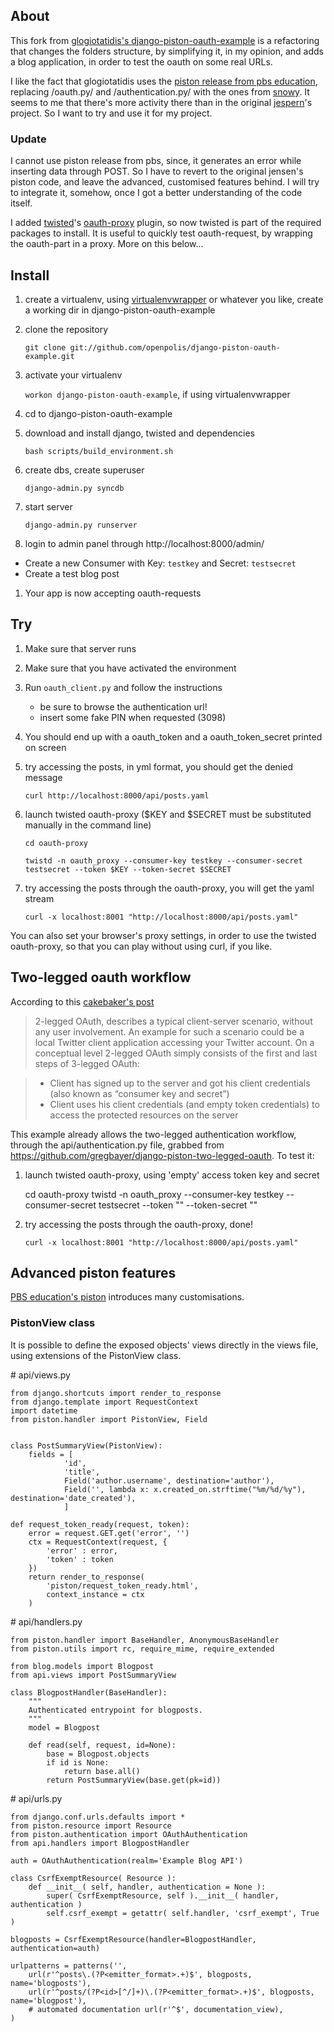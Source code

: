 ## About

This fork from [glogiotatidis's django-piston-oauth-example](https://github.com/glogiotatidis/django-piston-oauth-example)
is a refactoring that changes the folders structure, by simplifying it, in my opinion, and adds a blog application, in order to test the oauth on some real URLs.


I like the fact that glogiotatidis uses the [piston release from pbs education](https://github.com/pbs-education/django-piston), replacing /oauth.py/ and
/authentication.py/ with the ones from [snowy](http://git.gnome.org/browse/snowy/tree/).
It seems to me that there's more activity there than in the original [jespern](https://bitbucket.org/jespern/django-piston/wiki/Home)'s project.
So I want to try and use it for my project.

### Update
I cannot use piston release from pbs, since, it generates an error while inserting  data through POST. 
So I have to revert to the original jensen's piston code, and leave the advanced, customised features behind.
I will try to integrate it, somehow, once I got a better understanding of the code itself.

I added [twisted](http://twistedmatrix.com/trac/)'s [oauth-proxy](https://github.com/mojodna/oauth-proxy) plugin, so now twisted is part of the required packages to install. It is useful to quickly test oauth-request, by wrapping the oauth-part in a proxy. More on this below...

## Install

1. create a virtualenv, using [virtualenvwrapper](http://www.doughellmann.com/docs/virtualenvwrapper/command_ref.html) or whatever you like, create a working dir in django-piston-oauth-example
1. clone the repository

    `git clone git://github.com/openpolis/django-piston-oauth-example.git`

1. activate your virtualenv 

    `workon django-piston-oauth-example`, if using virtualenvwrapper
    
1. cd to django-piston-oauth-example
1. download and install django, twisted and dependencies

    `bash scripts/build_environment.sh`
    
1. create dbs, create superuser

    `django-admin.py syncdb`
    
1. start server

    `django-admin.py runserver`
    
1. login to admin panel through http://localhost:8000/admin/
  * Create a new Consumer with Key: `testkey` and Secret: `testsecret`
  * Create a test blog post
1. Your app is now accepting oauth-requests

## Try
1. Make sure that server runs
1. Make sure that you have activated the environment
1. Run `oauth_client.py` and follow the instructions 
   * be sure to browse the authentication url!
   * insert some fake PIN when requested (3098)
1. You should end up with a oauth_token and a oauth_token_secret printed on screen
1. try accessing the posts, in yml format, you should get the denied message
    
    `curl http://localhost:8000/api/posts.yaml`
    
1. launch twisted oauth-proxy ($KEY and $SECRET must be substituted manually in the command line)

    `cd oauth-proxy`
    
    `twistd -n oauth_proxy --consumer-key testkey --consumer-secret testsecret --token $KEY --token-secret $SECRET`

1. try accessing the posts through the oauth-proxy, you will get the yaml stream

    `curl -x localhost:8001 "http://localhost:8000/api/posts.yaml"`

You can also set your browser's proxy settings, in order to use the twisted oauth-proxy, so that you can play without using curl, if you like.


## Two-legged oauth workflow
According to this [cakebaker's post](http://cakebaker.42dh.com/2011/01/10/2-legged-vs-3-legged-oauth/)

> 2-legged OAuth, describes a typical client-server scenario, without any user involvement. 
> An example for such a scenario could be a local Twitter client application accessing your Twitter account.
> On a conceptual level 2-legged OAuth simply consists of the first and last steps of 3-legged OAuth:

> * Client has signed up to the server and got his client credentials (also known as “consumer key and secret”)
> * Client uses his client credentials (and empty token credentials) to access the protected resources on the server

This example already allows the two-legged authentication workflow, through the api/authentication.py file, grabbed from https://github.com/gregbayer/django-piston-two-legged-oauth. 
To test it:

1. launch twisted oauth-proxy, using 'empty' access token key and secret

    cd oauth-proxy
    twistd -n oauth_proxy --consumer-key testkey --consumer-secret testsecret --token "" --token-secret ""

1. try accessing the posts through the oauth-proxy, done!

    `curl -x localhost:8001 "http://localhost:8000/api/posts.yaml"`

## Advanced piston features
[PBS education's piston](https://github.com/pbs-education/django-piston) introduces many customisations.

### PistonView class
It is possible to define the exposed objects' views directly in the views file, using extensions of
the PistonView class.

\# api/views.py

    from django.shortcuts import render_to_response
    from django.template import RequestContext
    import datetime
    from piston.handler import PistonView, Field


    class PostSummaryView(PistonView):
        fields = [
                'id',
                'title',
                Field('author.username', destination='author'),
                Field('', lambda x: x.created_on.strftime("%m/%d/%y"), destination='date_created'),
                ]

    def request_token_ready(request, token):
        error = request.GET.get('error', '')
        ctx = RequestContext(request, {
            'error' : error,
            'token' : token
        })
        return render_to_response(
            'piston/request_token_ready.html',
            context_instance = ctx
        )


\# api/handlers.py

    from piston.handler import BaseHandler, AnonymousBaseHandler
    from piston.utils import rc, require_mime, require_extended

    from blog.models import Blogpost
    from api.views import PostSummaryView

    class BlogpostHandler(BaseHandler):
        """
        Authenticated entrypoint for blogposts.
        """
        model = Blogpost
    
        def read(self, request, id=None):
            base = Blogpost.objects
            if id is None:
                return base.all()
            return PostSummaryView(base.get(pk=id))

\# api/urls.py

    from django.conf.urls.defaults import *
    from piston.resource import Resource
    from piston.authentication import OAuthAuthentication
    from api.handlers import BlogpostHandler

    auth = OAuthAuthentication(realm='Example Blog API')

    class CsrfExemptResource( Resource ):
        def __init__( self, handler, authentication = None ):
            super( CsrfExemptResource, self ).__init__( handler, authentication )
            self.csrf_exempt = getattr( self.handler, 'csrf_exempt', True )

    blogposts = CsrfExemptResource(handler=BlogpostHandler, authentication=auth)

    urlpatterns = patterns('',
        url(r'^posts\.(?P<emitter_format>.+)$', blogposts, name='blogposts'),
        url(r'^posts/(?P<id>[^/]+)\.(?P<emitter_format>.+)$', blogposts, name='blogpost'), 
        # automated documentation url(r'^$', documentation_view),
    )


